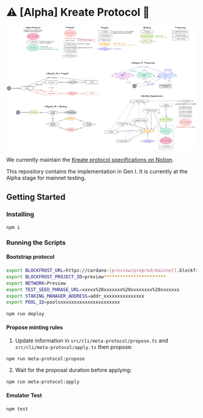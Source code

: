 # :warning: [Alpha] Kreate Protocol :construction:

![Kreate protocol](docs/protocol.png)

We currently maintain the [Kreate protocol specifications on Notion](https://shinka-network.notion.site/Kreate-Protocol-ae97c4c66db447278ea8da9cd7b860a2).

This repository contains the implementation in Gen I. It is currently at the Alpha stage for mainnet testing.

## Getting Started

### Installing

```
npm i
```

### Running the Scripts

#### Bootstrap protocol

```sh
export BLOCKFROST_URL=https://cardano-[preview/preprod/mainnet].blockfrost.io/api/v0
export BLOCKFROST_PROJECT_ID=preview***********************
export NETWORK=Preview
export TEST_SEED_PHRASE_URL=xxxxx%20xxxxxxx%20xxxxxxxx%20xxxxxxx
export STAKING_MANAGER_ADDRESS=addr_xxxxxxxxxxxxxxx
export POOL_ID=poolxxxxxxxxxxxxxxxxxxxxxxx
```

```
npm run deploy
```

#### Propose minting rules

1. Update information in `src/cli/meta-protocol/propose.ts` and `src/cli/meta-protocol/apply.ts` then propose:

```
npm run meta-protocol:propose
```

2. Wait for the proposal duration before applying:

```
npm run meta-protocol:apply
```

#### Emulator Test

```
npm test
```
